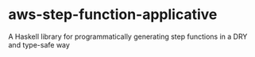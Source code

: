 # aws-step-function-applicative
A Haskell library for programmatically generating step functions in a DRY and type-safe way
